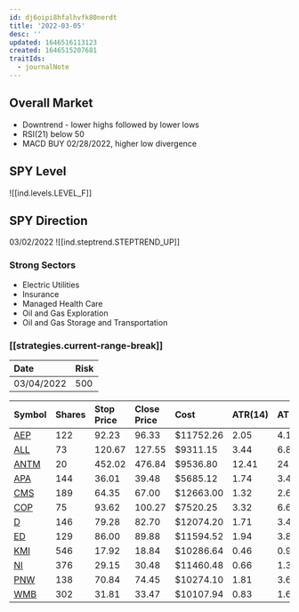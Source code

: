 ```yaml
---
id: dj6oipi8hfalhvfk80nerdt
title: '2022-03-05'
desc: ''
updated: 1646516113123
created: 1646515207681
traitIds:
  - journalNote
---
```


## Overall Market

* Downtrend -  lower highs followed by lower lows
* RSI(21) below 50
* MACD BUY 02/28/2022, higher low divergence

## SPY Level

![[ind.levels.LEVEL_F]]

## SPY Direction

03/02/2022
![[ind.steptrend.STEPTREND_UP]]

### Strong Sectors

* Electric Utilities
* Insurance
* Managed Health Care
* Oil and Gas Exploration
* Oil and Gas Storage and Transportation
  
### [[strategies.current-range-break]]

| Date | Risk |
| :----- | :----- |
| 03/04/2022 | 500 |

| Symbol | Shares | Stop Price | Close Price | Cost | ATR(14) | ATR(14)*2 |
| :----- | :----- | :-------- | :--------- | :--- | :------ | :------ |
| [AEP](https://seekingalpha.com/symbol/AEP) | 122 | 92.23 | 96.33 | $11752.26 | 2.05 | 4.10 |
| [ALL](https://seekingalpha.com/symbol/ALL) | 73 | 120.67 | 127.55 | $9311.15 | 3.44 | 6.88 |
| [ANTM](https://seekingalpha.com/symbol/ANTM) | 20 | 452.02 | 476.84 | $9536.80 | 12.41 | 24.82 |
| [APA](https://seekingalpha.com/symbol/APA) | 144 | 36.01 | 39.48 | $5685.12 | 1.74 | 3.47 |
| [CMS](https://seekingalpha.com/symbol/CMS) | 189 | 64.35 | 67.00 | $12663.00 | 1.32 | 2.65 |
| [COP](https://seekingalpha.com/symbol/COP) | 75 | 93.62 | 100.27 | $7520.25 | 3.32 | 6.64 |
| [D](https://seekingalpha.com/symbol/D) | 146 | 79.28 | 82.70 | $12074.20 | 1.71 | 3.42 |
| [ED](https://seekingalpha.com/symbol/ED) | 129 | 86.00 | 89.88 | $11594.52 | 1.94 | 3.88 |
| [KMI](https://seekingalpha.com/symbol/KMI) | 546 | 17.92 | 18.84 | $10286.64 | 0.46 | 0.92 |
| [NI](https://seekingalpha.com/symbol/NI) | 376 | 29.15 | 30.48 | $11460.48 | 0.66 | 1.33 |
| [PNW](https://seekingalpha.com/symbol/PNW) | 138 | 70.84 | 74.45 | $10274.10 | 1.81 | 3.61 |
| [WMB](https://seekingalpha.com/symbol/WMB) | 302 | 31.81 | 33.47 | $10107.94 | 0.83 | 1.66 |
